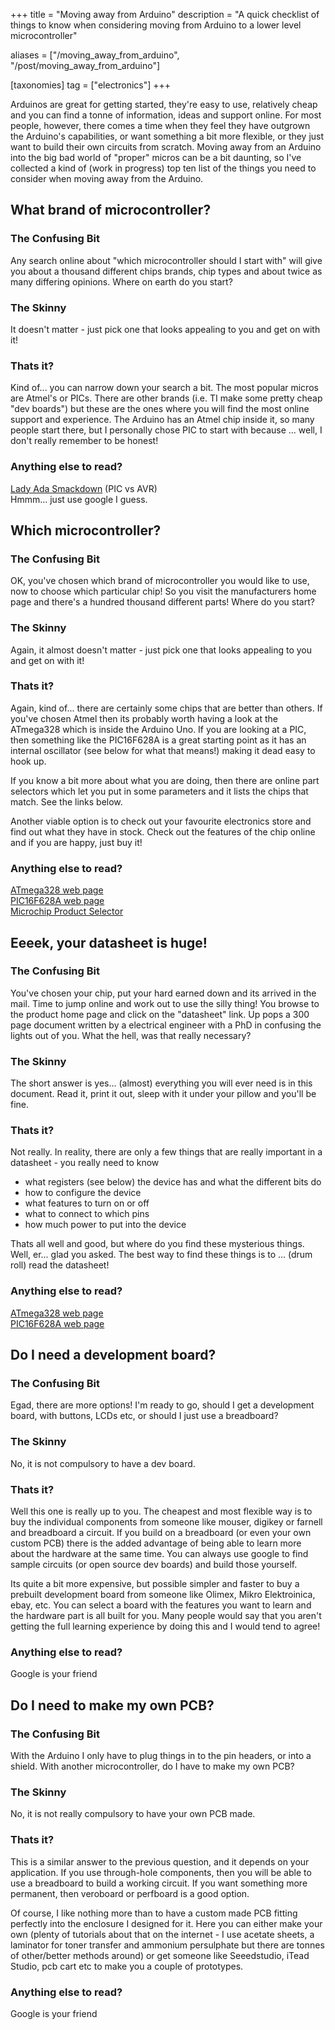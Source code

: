 +++
title = "Moving away from Arduino"
description = "A quick checklist of things to know when considering moving from Arduino to a lower level microcontroller"

aliases = ["/moving_away_from_arduino", "/post/moving_away_from_arduino"]

[taxonomies]
tag = ["electronics"]
+++


Arduinos are great for getting started, they're easy to use, relatively cheap
and you can find a tonne of information, ideas and support online. For most
people, however, there comes a time when they feel they have outgrown the
Arduino's capabilities, or want something a bit more flexible, or they just want
to build their own circuits from scratch. Moving away from an Arduino into the
big bad world of "proper" micros can be a bit daunting, so I've collected a kind
of (work in progress) top ten list of the things you need to consider when
moving away from the Arduino.

## What brand of microcontroller?

### The Confusing Bit

Any search online about "which microcontroller should I start with" will give
you about a thousand different chips brands, chip types and about twice as many
differing opinions. Where on earth do you start?

### The Skinny

It doesn't matter - just pick one that looks appealing to you and get on with it!

### Thats it?

Kind of... you can narrow down your search a bit. The most popular micros are
Atmel's or PICs. There are other brands (i.e. TI make some pretty cheap "dev
boards") but these are the ones where you will find the most online support and
experience. The Arduino has an Atmel chip inside it, so many people start there,
but I personally chose PIC to start with because ... well, I don't really
remember to be honest!

### Anything else to read?

[Lady Ada Smackdown](http://www.ladyada.net/library/picvsavr.html) (PIC vs AVR)    
Hmmm... just use google I guess.

## Which microcontroller?

### The Confusing Bit

OK, you've chosen which brand of microcontroller you would like to use, now to
choose which particular chip! So you visit the manufacturers home page and
there's a hundred thousand different parts! Where do you start?

### The Skinny

Again, it almost doesn't matter - just pick one that looks appealing to you and
get on with it!

### Thats it?

Again, kind of... there are certainly some chips that are better than others. If
you've chosen Atmel then its probably worth having a look at the ATmega328 which
is inside the Arduino Uno. If you are looking at a PIC, then something like the
PIC16F628A is a great starting point as it has an internal oscillator (see below
for what that means!) making it dead easy to hook up.

If you know a bit more about what you are doing, then there are online part
selectors which let you put in some parameters and it lists the chips that
match. See the links below.

Another viable option is to check out your favourite electronics store and find
out what they have in stock. Check out the features of the chip online and if
you are happy, just buy it!

### Anything else to read?

[ATmega328 web page](http://www.atmel.com/devices/ATMEGA328.aspx)    
[PIC16F628A web page](http://www.microchip.com/wwwproducts/Devices.aspx?dDocName=en010210)    
[Microchip Product Selector](http://www.microchip.com/productselector/MCUProductSelector.html)

## Eeeek, your datasheet is huge!

### The Confusing Bit

You've chosen your chip, put your hard earned down and its arrived in the mail.
Time to jump online and work out to use the silly thing! You browse to the
product home page and click on the "datasheet" link. Up pops a 300 page document
written by a electrical engineer with a PhD in confusing the lights out of you.
What the hell, was that really necessary?

### The Skinny

The short answer is yes... (almost) everything you will ever need is in this
document. Read it, print it out, sleep with it under your pillow and you'll be
fine.

### Thats it?

Not really. In reality, there are only a few things that are really important in
a datasheet - you really need to know

- what registers (see below) the device has and what the different bits do
- how to configure the device
- what features to turn on or off
- what to connect to which pins
- how much power to put into the device

Thats all well and good, but where do you find these mysterious things. Well,
er... glad you asked. The best way to find these things is to ... (drum roll)
read the datasheet!

### Anything else to read?
[ATmega328 web page](http://www.atmel.com/devices/ATMEGA328.aspx)    
[PIC16F628A web page](http://www.microchip.com/wwwproducts/Devices.aspx?dDocName=en010210)

## Do I need a development board?

### The Confusing Bit

Egad, there are more options! I'm ready to go, should I get a development board,
with buttons, LCDs etc, or should I just use a breadboard?

### The Skinny

No, it is not compulsory to have a dev board.

### Thats it?

Well this one is really up to you. The cheapest and most flexible way is to buy
the individual components from someone like mouser, digikey or farnell and
breadboard a circuit. If you build on a breadboard (or even your own custom PCB)
there is the added advantage of being able to learn more about the hardware at
the same time. You can always use google to find sample circuits (or open source
dev boards) and build those yourself.

Its quite a bit more expensive, but possible simpler and faster to buy a
prebuilt development board from someone like Olimex, Mikro Elektroinica, ebay,
etc. You can select a board with the features you want to learn and the hardware
part is all built for you. Many people would say that you aren't getting the
full learning experience by doing this and I would tend to agree!

### Anything else to read?

Google is your friend

## Do I need to make my own PCB?

### The Confusing Bit

With the Arduino I only have to plug things in to the pin headers, or into a
shield. With another microcontroller, do I have to make my own PCB?

### The Skinny

No, it is not really compulsory to have your own PCB made.

### Thats it?

This is a similar answer to the previous question, and it depends on your
application. If you use through-hole components, then you will be able to use a
breadboard to build a working circuit. If you want something more permanent,
then veroboard or perfboard is a good option.

Of course, I like nothing more than to have a custom made PCB fitting perfectly
into the enclosure I designed for it. Here you can either make your own (plenty
of tutorials about that on the internet - I use acetate sheets, a laminator for
toner transfer and ammonium persulphate but there are tonnes of other/better
methods around) or get someone like Seeedstudio, iTead Studio, pcb cart etc to
make you a couple of prototypes.

### Anything else to read?

Google is your friend
